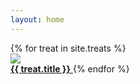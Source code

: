 ```yaml
---
layout: home
---
```


  <div class="cb-grid">
    {% for treat in site.treats %}
    <a href="{{ treat.url | relative_url }}">
      <div class="frame">
        <img src="{{ "assets/imgs/" | relative_url}}{{ treat.picture }}-small.jpg">
      </div>
      <span class="text-uppercase"><b>{{ treat.title }}</b></span>
    </a>
    {% endfor %}
  </div>
